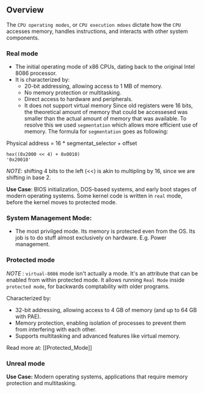 ## Overview
The `CPU operating modes`, or `CPU execution mdoes` dictate how the `CPU` accesses memory, handles instructions, and interacts with other system components.

### Real mode
- The initial operating mode of x86 CPUs, dating back to the original Intel 8086 processor. 
- It is characterized by:
	-  20-bit addressing, allowing access to 1 MB of memory.
	- No memory protection or multitasking.
	- Direct access to hardware and peripherals.
	- It does not support virtual memory
Since old registers were 16 bits, the theoretical amount of memory that could be accessesed was smaller than the actual amount of memory that was available. To resolve this we used `segmentation` which allows more efficient use of memory. The formula for `segmentation` goes as following:

Physical address = 16 * segmentat_selector + offset

```
hex((0x2000 << 4) + 0x0010)
'0x20010' 
```
*NOTE*: shifting 4 bits to the left (<<) is akin to multipling by 16, since we are shifting in base 2.


**Use Case**: BIOS initialization, DOS-based systems, and early boot stages of modern operating systems. Some kernel code is written in `real` mode, before the kernel moves to protected mode.

### System Management Mode:
- The most privilged mode. Its memory is protected even from the OS. Its job is to do stuff almost exclusively on hardware. E.g. Power management. 

### Protected mode
*NOTE* : `virtual-8086` mode isn't actually a mode. It's an attribute that can be enabled from within protected mode. It allows running `Real Mode` inside `protected mode`, for backwards comptability with older programs.


Characterized by:
- 32-bit addressing, allowing access to 4 GB of memory (and up to 64 GB with PAE).
 - Memory protection, enabling isolation of processes to prevent them from interfering with each other. 
 - Supports multitasking and advanced features like virtual memory.

 Read more at:
[[Protected_Mode]]
### Unreal mode

**Use Case:** Modern operating systems, applications that require memory protection and multitasking.
